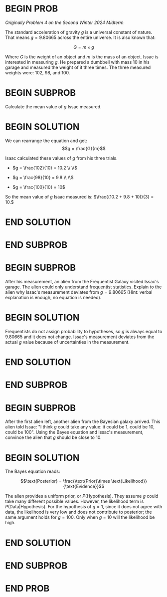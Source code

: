 
# BEGIN PROB

<i>Originally Problem 4 on the Second Winter 2024 Midterm.</i>

The standard acceleration of gravity $g$ is a universal constant of nature. That means $g=9.80665$ across the entire universe. It is also known that:

$$G = m \times g$$

Where $G$ is the weight of an object and $m$ is the mass of an object. Issac is interested in measuring $g$. He prepared a dumbbell with mass $10$ in his garage and measured the weight of it three times. The three measured weights were: $102$, $98$, and $100$.

# BEGIN SUBPROB

Calculate the mean value of $g$ Issac measured.

# BEGIN SOLUTION

We can rearrange the equation and get: $$g = \frac{G}{m}$$

Isaac calculated these values of $g$ from his three trials.

- $g = \frac{102}{10} = 10.2 \\ \\$

- $g = \frac{98}{10} = 9.8 \\ \\$

- $g = \frac{100}{10} = 10$

So the mean value of $g$ Isaac measured is:
$\frac{(10.2 + 9.8 + 10)}{3} = 10.$

# END SOLUTION

# END SUBPROB

# BEGIN SUBPROB
After his measurement, an alien from the Frequentist Galaxy visited Issac's garage. The alien could only understand frequentist statistics. Explain to the alien why Issac's measurement deviates from $g=9.80665$ (Hint: verbal explanation is enough, no equation is needed).

# BEGIN SOLUTION

Frequentists do not assign probability to hypotheses, so $g$ is always equal to $9.80665$ and it does not change. Issac's measurement deviates from the actual $g$ value because of uncertainties in the measurement.

# END SOLUTION

# END SUBPROB

# BEGIN SUBPROB

After the first alien left, another alien from the Bayesian galaxy arrived. This alien told Issac: "I think $g$ could take any value: it could be $1$, could be $10$, could be $100$". Using the Bayes equation and Issac's measurement, convince the alien that $g$ should be close to $10$.

# BEGIN SOLUTION
The Bayes equation reads:

$$\text{Posterior} = \frac{\text{Prior}\times \text{Likelihood}}{\text{Evidence}}$$

The alien provides a uniform prior, or $P(\text{Hypothesis})$. They assume $g$ could take many different possible values. However, the likelihood term is $P(\text{Data|Hypothesis})$. For the hypothesis of $g = 1$, since it does not agree with data, the likelihood is very low and does not contribute to posterior; the same argument holds for $g = 100$. Only when $g$ = $10$ will the likelihood be high.
# END SOLUTION

# END SUBPROB

<!-- BONUS PROBLEM BELOW -->

<!-- # BEGIN SUBPROB
Which explanation do you prefer? (Note: both answers are correct, enjoy your one free point).

( ) Frequentist
( ) Bayesian

# BEGIN SOLUTION
    Both are correct.
# END SOLUTION

# END SUBPROB -->

# END PROB

